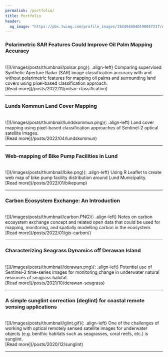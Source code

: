 ```yaml
---
permalink: /portfolio/
title: Portfolio
header:
  og_image: "https://pbs.twimg.com/profile_images/1544940040190857217/Ai3FPEsP_400x400.jpg"
---
```

### Polarimetric SAR Features Could Improve Oil Palm Mapping Accuracy
<br>
![](/images/posts/thumbnail/polsar.png){: .align-left} Comparing supervised Synthetic Aperture Radar (SAR) image classification accuracy with and without polarimetric features for mapping oil palms and surrounding land covers using pixel-based classification approach.
<br>
[Read more](/posts/2022/11/polsar-classification)

<hr/>

### Lunds Kommun Land Cover Mapping
<br>
![](/images/posts/thumbnail/lundskommun.png){: .align-left} Land cover mapping using pixel-based classification approaches of Sentinel-2 optical satellite images.
<br>
[Read more](/posts/2022/04/lundskommun)

<hr/>

### Web-mapping of Bike Pump Facilities in Lund
<br>
![](/images/posts/thumbnail/bike.png){: .align-left} Using R Leaflet to create web map of bike pump facility distribution around Lund Municipality.
<br>
[Read more](/posts/2022/01/bikepump)

<hr/>

### Carbon Ecosystem Exchange: An Introduction
<br>
![](/images/posts/thumbnail/carbon.PNG){: .align-left} Notes on carbon ecosystem exchange concept and related open data that could be used for mapping, monitoring, and spatially modelling carbon in the ecosystem.
<br>
[Read more](/posts/2022/01/gis-carbon/)

<hr/>

### Characterizing Seagrass Dynamics off Derawan Island
<br>
![](/images/posts/thumbnail/derawan.png){: .align-left} Potential use of Sentinel-2 time-series images for monitoring change in underwater natural resources of seagrass habitat.
<br>
[Read more](/posts/2021/10/derawan-seagrass)

<hr/>

### A simple sunglint correction (deglint) for coastal remote sensing applications
<br>
![](/images/posts/thumbnail/glint.gif){: .align-left} One of the challenges of working with optical remotely sensed satellite images for underwater objects (e.g. benthic habitats such as seagrasses, coral reefs, etc.) is sunglint.
<br>
[Read more](/posts/2020/12/sunglint)

<hr/>
